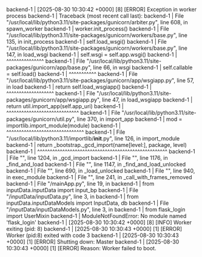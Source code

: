 backend-1   | [2025-08-30 10:30:42 +0000] [8] [ERROR] Exception in worker process
backend-1   | Traceback (most recent call last):
backend-1   |   File "/usr/local/lib/python3.11/site-packages/gunicorn/arbiter.py", line 608, in spawn_worker
backend-1   |     worker.init_process()
backend-1   |   File "/usr/local/lib/python3.11/site-packages/gunicorn/workers/base.py", line 135, in init_process
backend-1   |     self.load_wsgi()
backend-1   |   File "/usr/local/lib/python3.11/site-packages/gunicorn/workers/base.py", line 147, in load_wsgi
backend-1   |     self.wsgi = self.app.wsgi()
backend-1   |                 ^^^^^^^^^^^^^^^
backend-1   |   File "/usr/local/lib/python3.11/site-packages/gunicorn/app/base.py", line 66, in wsgi
backend-1   |     self.callable = self.load()
backend-1   |                     ^^^^^^^^^^^
backend-1   |   File "/usr/local/lib/python3.11/site-packages/gunicorn/app/wsgiapp.py", line 57, in load
backend-1   |     return self.load_wsgiapp()
backend-1   |            ^^^^^^^^^^^^^^^^^^^
backend-1   |   File "/usr/local/lib/python3.11/site-packages/gunicorn/app/wsgiapp.py", line 47, in load_wsgiapp
backend-1   |     return util.import_app(self.app_uri)
backend-1   |            ^^^^^^^^^^^^^^^^^^^^^^^^^^^^^
backend-1   |   File "/usr/local/lib/python3.11/site-packages/gunicorn/util.py", line 370, in import_app
backend-1   |     mod = importlib.import_module(module)
backend-1   |           ^^^^^^^^^^^^^^^^^^^^^^^^^^^^^^^
backend-1   |   File "/usr/local/lib/python3.11/importlib/__init__.py", line 126, in import_module
backend-1   |     return _bootstrap._gcd_import(name[level:], package, level)
backend-1   |            ^^^^^^^^^^^^^^^^^^^^^^^^^^^^^^^^^^^^^^^^^^^^^^^^^^^^
backend-1   |   File "<frozen importlib._bootstrap>", line 1204, in _gcd_import
backend-1   |   File "<frozen importlib._bootstrap>", line 1176, in _find_and_load
backend-1   |   File "<frozen importlib._bootstrap>", line 1147, in _find_and_load_unlocked
backend-1   |   File "<frozen importlib._bootstrap>", line 690, in _load_unlocked
backend-1   |   File "<frozen importlib._bootstrap_external>", line 940, in exec_module
backend-1   |   File "<frozen importlib._bootstrap>", line 241, in _call_with_frames_removed
backend-1   |   File "/mainApp.py", line 19, in <module>
backend-1   |     from inputData.inputData import input_bp
backend-1   |   File "/inputData/inputData.py", line 3, in <module>
backend-1   |     from inputData.inputDataModels import InputData, db
backend-1   |   File "/inputData/inputDataModels.py", line 3, in <module>
backend-1   |     from flask_login import UserMixin
backend-1   | ModuleNotFoundError: No module named 'flask_login'
backend-1   | [2025-08-30 10:30:42 +0000] [8] [INFO] Worker exiting (pid: 8)
backend-1   | [2025-08-30 10:30:43 +0000] [1] [ERROR] Worker (pid:8) exited with code 3
backend-1   | [2025-08-30 10:30:43 +0000] [1] [ERROR] Shutting down: Master
backend-1   | [2025-08-30 10:30:43 +0000] [1] [ERROR] Reason: Worker failed to boot.